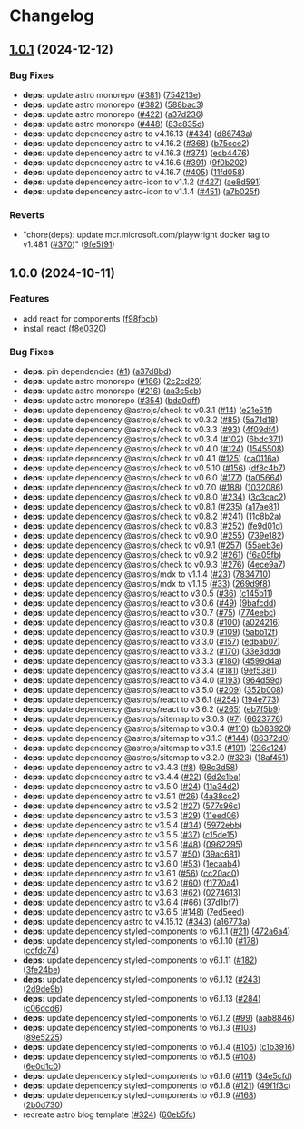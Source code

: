 # Changelog

## [1.0.1](https://github.com/Arskah/homepage/compare/v1.0.0...v1.0.1) (2024-12-12)


### Bug Fixes

* **deps:** update astro monorepo ([#381](https://github.com/Arskah/homepage/issues/381)) ([754213e](https://github.com/Arskah/homepage/commit/754213e9bc76cbc7f7408e4306c0da522cbc34e8))
* **deps:** update astro monorepo ([#382](https://github.com/Arskah/homepage/issues/382)) ([588bac3](https://github.com/Arskah/homepage/commit/588bac31329e4758257f8eafe30b6c4a0cf3b3c5))
* **deps:** update astro monorepo ([#422](https://github.com/Arskah/homepage/issues/422)) ([a37d236](https://github.com/Arskah/homepage/commit/a37d236d6ec086a45490134e18505d7241d2d5e7))
* **deps:** update astro monorepo ([#448](https://github.com/Arskah/homepage/issues/448)) ([83c835d](https://github.com/Arskah/homepage/commit/83c835d0b71eea3e4b4199babf7044ea062c5759))
* **deps:** update dependency astro to v4.16.13 ([#434](https://github.com/Arskah/homepage/issues/434)) ([d86743a](https://github.com/Arskah/homepage/commit/d86743a1e1d1402f07eeb3dede7912df63c559e3))
* **deps:** update dependency astro to v4.16.2 ([#368](https://github.com/Arskah/homepage/issues/368)) ([b75cce2](https://github.com/Arskah/homepage/commit/b75cce2f41b46d058724250318e9c1e23c4b6611))
* **deps:** update dependency astro to v4.16.3 ([#374](https://github.com/Arskah/homepage/issues/374)) ([ecb4476](https://github.com/Arskah/homepage/commit/ecb44767d33b83719b39003db316ba915149b8aa))
* **deps:** update dependency astro to v4.16.6 ([#391](https://github.com/Arskah/homepage/issues/391)) ([9f0b202](https://github.com/Arskah/homepage/commit/9f0b202b513392b664d40a44a1b988ba7d2ada03))
* **deps:** update dependency astro to v4.16.7 ([#405](https://github.com/Arskah/homepage/issues/405)) ([11fd058](https://github.com/Arskah/homepage/commit/11fd0580722059ef12d6aebc15e0d77ed36a4db8))
* **deps:** update dependency astro-icon to v1.1.2 ([#427](https://github.com/Arskah/homepage/issues/427)) ([ae8d591](https://github.com/Arskah/homepage/commit/ae8d59152ce4d8cec144a883906bfb440f18eab0))
* **deps:** update dependency astro-icon to v1.1.4 ([#451](https://github.com/Arskah/homepage/issues/451)) ([a7b025f](https://github.com/Arskah/homepage/commit/a7b025f0b1a3d8402cd798a97c2eda18b50ad72b))


### Reverts

* "chore(deps): update mcr.microsoft.com/playwright docker tag to v1.48.1 ([#370](https://github.com/Arskah/homepage/issues/370))" ([9fe5f91](https://github.com/Arskah/homepage/commit/9fe5f919bf0c7bbc00a687f68db082e90f88fe9f))

## 1.0.0 (2024-10-11)


### Features

* add react for components ([f98fbcb](https://github.com/Arskah/homepage/commit/f98fbcb868d8b4ae6151814f53761f6e0a862e6e))
* install react ([f8e0320](https://github.com/Arskah/homepage/commit/f8e03201c875f4630fd09cc3ec5edfc98a7c6cfb))


### Bug Fixes

* **deps:** pin dependencies ([#1](https://github.com/Arskah/homepage/issues/1)) ([a37d8bd](https://github.com/Arskah/homepage/commit/a37d8bdca0bb2563a1d988f4e3f950d887187dcf))
* **deps:** update astro monorepo ([#166](https://github.com/Arskah/homepage/issues/166)) ([2c2cd29](https://github.com/Arskah/homepage/commit/2c2cd29ea7ee7a480c6af106757bd1b257deb6ef))
* **deps:** update astro monorepo ([#216](https://github.com/Arskah/homepage/issues/216)) ([aa3c5cb](https://github.com/Arskah/homepage/commit/aa3c5cb6f09a6969c4e778f5d3f0a41d7407a198))
* **deps:** update astro monorepo ([#354](https://github.com/Arskah/homepage/issues/354)) ([bda0dff](https://github.com/Arskah/homepage/commit/bda0dff3ffbff51e21e8e73d53b3a24c73a7fdbc))
* **deps:** update dependency @astrojs/check to v0.3.1 ([#14](https://github.com/Arskah/homepage/issues/14)) ([e21e51f](https://github.com/Arskah/homepage/commit/e21e51fb4ea7e0a8ad042d5004901ae2ed83d3f5))
* **deps:** update dependency @astrojs/check to v0.3.2 ([#85](https://github.com/Arskah/homepage/issues/85)) ([5a71d18](https://github.com/Arskah/homepage/commit/5a71d18449bb64c717f799f923db71fd89e443a9))
* **deps:** update dependency @astrojs/check to v0.3.3 ([#93](https://github.com/Arskah/homepage/issues/93)) ([4f09df4](https://github.com/Arskah/homepage/commit/4f09df41e87a76f5b26e2a5217c79612d5cb21ae))
* **deps:** update dependency @astrojs/check to v0.3.4 ([#102](https://github.com/Arskah/homepage/issues/102)) ([6bdc371](https://github.com/Arskah/homepage/commit/6bdc37104ede121b799d009dcde6a0e937dfa31b))
* **deps:** update dependency @astrojs/check to v0.4.0 ([#124](https://github.com/Arskah/homepage/issues/124)) ([1545508](https://github.com/Arskah/homepage/commit/15455085b1edb77c4a212c4e0d33bc78a4c6feb6))
* **deps:** update dependency @astrojs/check to v0.4.1 ([#125](https://github.com/Arskah/homepage/issues/125)) ([ca0116a](https://github.com/Arskah/homepage/commit/ca0116ac1d07ee59135e8a6bf515524ad90398f6))
* **deps:** update dependency @astrojs/check to v0.5.10 ([#156](https://github.com/Arskah/homepage/issues/156)) ([df8c4b7](https://github.com/Arskah/homepage/commit/df8c4b77382d4e6b0c7efffe9047748279746457))
* **deps:** update dependency @astrojs/check to v0.6.0 ([#177](https://github.com/Arskah/homepage/issues/177)) ([fa05664](https://github.com/Arskah/homepage/commit/fa056646265e2735b0f1ef8a6f775c745f15ceab))
* **deps:** update dependency @astrojs/check to v0.7.0 ([#188](https://github.com/Arskah/homepage/issues/188)) ([1032086](https://github.com/Arskah/homepage/commit/1032086185fdc14fd301e23d816b8ee4278e22b9))
* **deps:** update dependency @astrojs/check to v0.8.0 ([#234](https://github.com/Arskah/homepage/issues/234)) ([3c3cac2](https://github.com/Arskah/homepage/commit/3c3cac29a4879f8634ef67cf01e06f343d82609f))
* **deps:** update dependency @astrojs/check to v0.8.1 ([#235](https://github.com/Arskah/homepage/issues/235)) ([a17ae81](https://github.com/Arskah/homepage/commit/a17ae81545d622465caa6861c313b33279a0aff6))
* **deps:** update dependency @astrojs/check to v0.8.2 ([#241](https://github.com/Arskah/homepage/issues/241)) ([11c8b2a](https://github.com/Arskah/homepage/commit/11c8b2a5454a0406b374dccb87fabe8a9ab9abda))
* **deps:** update dependency @astrojs/check to v0.8.3 ([#252](https://github.com/Arskah/homepage/issues/252)) ([fe9d01d](https://github.com/Arskah/homepage/commit/fe9d01d4f53545743218a8d5a62c3bcc9f8e5440))
* **deps:** update dependency @astrojs/check to v0.9.0 ([#255](https://github.com/Arskah/homepage/issues/255)) ([739e182](https://github.com/Arskah/homepage/commit/739e182e47ca1733900ace61efec5644b9eabee3))
* **deps:** update dependency @astrojs/check to v0.9.1 ([#257](https://github.com/Arskah/homepage/issues/257)) ([55aeb3e](https://github.com/Arskah/homepage/commit/55aeb3e8007a98e1b93453cdadce5ec1d5389430))
* **deps:** update dependency @astrojs/check to v0.9.2 ([#261](https://github.com/Arskah/homepage/issues/261)) ([f6a05fb](https://github.com/Arskah/homepage/commit/f6a05fb4650a30d79770ea8ebdbbef79f0756122))
* **deps:** update dependency @astrojs/check to v0.9.3 ([#276](https://github.com/Arskah/homepage/issues/276)) ([4ece9a7](https://github.com/Arskah/homepage/commit/4ece9a719b785e4d0c2db960867e3715be69153b))
* **deps:** update dependency @astrojs/mdx to v1.1.4 ([#23](https://github.com/Arskah/homepage/issues/23)) ([7834710](https://github.com/Arskah/homepage/commit/7834710ca20adde0ebc68c6fd88a91a5ecee0dc9))
* **deps:** update dependency @astrojs/mdx to v1.1.5 ([#33](https://github.com/Arskah/homepage/issues/33)) ([269d9f8](https://github.com/Arskah/homepage/commit/269d9f85f6cd5ba644a9d3a97d9216ee2a88b12f))
* **deps:** update dependency @astrojs/react to v3.0.5 ([#36](https://github.com/Arskah/homepage/issues/36)) ([c145b11](https://github.com/Arskah/homepage/commit/c145b11833c65e2af07d7b1a00ee0503c95affb8))
* **deps:** update dependency @astrojs/react to v3.0.6 ([#49](https://github.com/Arskah/homepage/issues/49)) ([9bafcdd](https://github.com/Arskah/homepage/commit/9bafcddfb0386ec1cb6fbd901f8efc355fd3a7b9))
* **deps:** update dependency @astrojs/react to v3.0.7 ([#75](https://github.com/Arskah/homepage/issues/75)) ([774eebc](https://github.com/Arskah/homepage/commit/774eebcdd7f0b7706ce8c673263cdd69479687b3))
* **deps:** update dependency @astrojs/react to v3.0.8 ([#100](https://github.com/Arskah/homepage/issues/100)) ([a024216](https://github.com/Arskah/homepage/commit/a024216cc82c51aec2ca9d9df2ecf0b3a4e9ddee))
* **deps:** update dependency @astrojs/react to v3.0.9 ([#109](https://github.com/Arskah/homepage/issues/109)) ([5abb12f](https://github.com/Arskah/homepage/commit/5abb12f8547ee8e258d78bf0ddf2de3980131bb4))
* **deps:** update dependency @astrojs/react to v3.3.0 ([#157](https://github.com/Arskah/homepage/issues/157)) ([edbab07](https://github.com/Arskah/homepage/commit/edbab07ff4039c1a1247430c72fa1d2070fc9a97))
* **deps:** update dependency @astrojs/react to v3.3.2 ([#170](https://github.com/Arskah/homepage/issues/170)) ([33e3ddd](https://github.com/Arskah/homepage/commit/33e3ddddd70736b4501c1c94a57df978c61222f6))
* **deps:** update dependency @astrojs/react to v3.3.3 ([#180](https://github.com/Arskah/homepage/issues/180)) ([4599d4a](https://github.com/Arskah/homepage/commit/4599d4a2771e21d9fe1c1887744cb5a0dc9b8b85))
* **deps:** update dependency @astrojs/react to v3.3.4 ([#181](https://github.com/Arskah/homepage/issues/181)) ([9ef5381](https://github.com/Arskah/homepage/commit/9ef5381eb9ffdeceb353b9e601af7261dc9b965b))
* **deps:** update dependency @astrojs/react to v3.4.0 ([#193](https://github.com/Arskah/homepage/issues/193)) ([964d59d](https://github.com/Arskah/homepage/commit/964d59d050b35162995a49974c2dcb833439b82d))
* **deps:** update dependency @astrojs/react to v3.5.0 ([#209](https://github.com/Arskah/homepage/issues/209)) ([352b008](https://github.com/Arskah/homepage/commit/352b00871c3b5da41cc85050a264ec325f260e2c))
* **deps:** update dependency @astrojs/react to v3.6.1 ([#254](https://github.com/Arskah/homepage/issues/254)) ([194e773](https://github.com/Arskah/homepage/commit/194e773c78f4177eba515f93d20ab507a39bc224))
* **deps:** update dependency @astrojs/react to v3.6.2 ([#265](https://github.com/Arskah/homepage/issues/265)) ([eb7f5b9](https://github.com/Arskah/homepage/commit/eb7f5b94207a2d57c300cea38ae1b06e1867ef41))
* **deps:** update dependency @astrojs/sitemap to v3.0.3 ([#7](https://github.com/Arskah/homepage/issues/7)) ([6623776](https://github.com/Arskah/homepage/commit/6623776d036bfdd295feb0ec1afb4c2a8e92d611))
* **deps:** update dependency @astrojs/sitemap to v3.0.4 ([#110](https://github.com/Arskah/homepage/issues/110)) ([b083920](https://github.com/Arskah/homepage/commit/b083920990cf906db06bc5d8a48e47ce29b0d464))
* **deps:** update dependency @astrojs/sitemap to v3.1.3 ([#144](https://github.com/Arskah/homepage/issues/144)) ([86372d0](https://github.com/Arskah/homepage/commit/86372d0d44894604eb03d08260d6beff9bf855a2))
* **deps:** update dependency @astrojs/sitemap to v3.1.5 ([#191](https://github.com/Arskah/homepage/issues/191)) ([236c124](https://github.com/Arskah/homepage/commit/236c12423cf861cda81453598a1f9a7157cebb1f))
* **deps:** update dependency @astrojs/sitemap to v3.2.0 ([#323](https://github.com/Arskah/homepage/issues/323)) ([18af451](https://github.com/Arskah/homepage/commit/18af4517687042fc30cc989b1bca6e0a9dcb7075))
* **deps:** update dependency astro to v3.4.3 ([#8](https://github.com/Arskah/homepage/issues/8)) ([98c3d58](https://github.com/Arskah/homepage/commit/98c3d588f6b263521b8499fb7d30f8fd85d3f1c5))
* **deps:** update dependency astro to v3.4.4 ([#22](https://github.com/Arskah/homepage/issues/22)) ([6d2e1ba](https://github.com/Arskah/homepage/commit/6d2e1ba96140f4b722fe2279fc3cdfeb67b164d4))
* **deps:** update dependency astro to v3.5.0 ([#24](https://github.com/Arskah/homepage/issues/24)) ([11a34d2](https://github.com/Arskah/homepage/commit/11a34d248fd996e24423dd5c9d23345a28fc69c8))
* **deps:** update dependency astro to v3.5.1 ([#26](https://github.com/Arskah/homepage/issues/26)) ([4a38cc2](https://github.com/Arskah/homepage/commit/4a38cc2eac47d224499a1a85ab43f126219a5ecb))
* **deps:** update dependency astro to v3.5.2 ([#27](https://github.com/Arskah/homepage/issues/27)) ([577c96c](https://github.com/Arskah/homepage/commit/577c96c6893f8fb2ce8b86c24af3834e86af6815))
* **deps:** update dependency astro to v3.5.3 ([#29](https://github.com/Arskah/homepage/issues/29)) ([11eed06](https://github.com/Arskah/homepage/commit/11eed06d67e23c94593b07d3c396ca5d51d813eb))
* **deps:** update dependency astro to v3.5.4 ([#34](https://github.com/Arskah/homepage/issues/34)) ([5972ebb](https://github.com/Arskah/homepage/commit/5972ebb9c5c10ca166ea8a4c81a422448b8b629c))
* **deps:** update dependency astro to v3.5.5 ([#37](https://github.com/Arskah/homepage/issues/37)) ([c15de15](https://github.com/Arskah/homepage/commit/c15de15d82b41556b1ea1b3894bd04d2a934a8f2))
* **deps:** update dependency astro to v3.5.6 ([#48](https://github.com/Arskah/homepage/issues/48)) ([0962295](https://github.com/Arskah/homepage/commit/0962295e6d115d29414c72987adbdb0e35408e42))
* **deps:** update dependency astro to v3.5.7 ([#50](https://github.com/Arskah/homepage/issues/50)) ([39ac681](https://github.com/Arskah/homepage/commit/39ac681c4805cca102602b7005c0ec70b6ab6124))
* **deps:** update dependency astro to v3.6.0 ([#53](https://github.com/Arskah/homepage/issues/53)) ([1ecaab4](https://github.com/Arskah/homepage/commit/1ecaab47621865d5382538196507ca349482ed9f))
* **deps:** update dependency astro to v3.6.1 ([#56](https://github.com/Arskah/homepage/issues/56)) ([cc20ac0](https://github.com/Arskah/homepage/commit/cc20ac01d3c502e675c6659a111607783cb8ac24))
* **deps:** update dependency astro to v3.6.2 ([#60](https://github.com/Arskah/homepage/issues/60)) ([f1770a4](https://github.com/Arskah/homepage/commit/f1770a476681b74352e273c5deaf5f22f5afce6d))
* **deps:** update dependency astro to v3.6.3 ([#62](https://github.com/Arskah/homepage/issues/62)) ([0274613](https://github.com/Arskah/homepage/commit/02746132261ae6f8d9a5390602d54027169121e0))
* **deps:** update dependency astro to v3.6.4 ([#66](https://github.com/Arskah/homepage/issues/66)) ([37d1bf7](https://github.com/Arskah/homepage/commit/37d1bf701e94ee481873b8cb8490800285afcfae))
* **deps:** update dependency astro to v3.6.5 ([#148](https://github.com/Arskah/homepage/issues/148)) ([7ed5eed](https://github.com/Arskah/homepage/commit/7ed5eedc43ab361e6dafd3ab858f2e1f2c1a9f63))
* **deps:** update dependency astro to v4.15.12 ([#343](https://github.com/Arskah/homepage/issues/343)) ([a16773a](https://github.com/Arskah/homepage/commit/a16773af96f8f47b63ae3e9d39e36123d8ffa2da))
* **deps:** update dependency styled-components to v6.1.1 ([#21](https://github.com/Arskah/homepage/issues/21)) ([472a6a4](https://github.com/Arskah/homepage/commit/472a6a49ce0717439745fd7c877c5627627111c4))
* **deps:** update dependency styled-components to v6.1.10 ([#178](https://github.com/Arskah/homepage/issues/178)) ([ccfdc74](https://github.com/Arskah/homepage/commit/ccfdc74ad7c4aabb591a88a1ba8d00612f4c0aed))
* **deps:** update dependency styled-components to v6.1.11 ([#182](https://github.com/Arskah/homepage/issues/182)) ([3fe24be](https://github.com/Arskah/homepage/commit/3fe24bebbdef776d1b598a169f4f4bfb302022f7))
* **deps:** update dependency styled-components to v6.1.12 ([#243](https://github.com/Arskah/homepage/issues/243)) ([2d9de9b](https://github.com/Arskah/homepage/commit/2d9de9bd741de470aa76814e800597617f6200c3))
* **deps:** update dependency styled-components to v6.1.13 ([#284](https://github.com/Arskah/homepage/issues/284)) ([c06dcd6](https://github.com/Arskah/homepage/commit/c06dcd614df5098f3144f97b6beb7ca7e7b0b8f2))
* **deps:** update dependency styled-components to v6.1.2 ([#99](https://github.com/Arskah/homepage/issues/99)) ([aab8846](https://github.com/Arskah/homepage/commit/aab8846d4585a76198215c0003228e3eb3671d11))
* **deps:** update dependency styled-components to v6.1.3 ([#103](https://github.com/Arskah/homepage/issues/103)) ([89e5225](https://github.com/Arskah/homepage/commit/89e52253263e06310e531b95c103e5729ce55c32))
* **deps:** update dependency styled-components to v6.1.4 ([#106](https://github.com/Arskah/homepage/issues/106)) ([c1b3916](https://github.com/Arskah/homepage/commit/c1b391646c3ddb4bbd67c3f296f26d5ab98677db))
* **deps:** update dependency styled-components to v6.1.5 ([#108](https://github.com/Arskah/homepage/issues/108)) ([6e0d1c0](https://github.com/Arskah/homepage/commit/6e0d1c0322c25cc60c0e9e8eaad1547932a83758))
* **deps:** update dependency styled-components to v6.1.6 ([#111](https://github.com/Arskah/homepage/issues/111)) ([34e5cfd](https://github.com/Arskah/homepage/commit/34e5cfd4bed0d68643b2c064c105a6c6eafa00a8))
* **deps:** update dependency styled-components to v6.1.8 ([#121](https://github.com/Arskah/homepage/issues/121)) ([49f1f3c](https://github.com/Arskah/homepage/commit/49f1f3cb2b74969a88a17e4e8ab99668a59bf41e))
* **deps:** update dependency styled-components to v6.1.9 ([#168](https://github.com/Arskah/homepage/issues/168)) ([2b0d730](https://github.com/Arskah/homepage/commit/2b0d73043fade37bcf34b1e4bd89c2cd34b278cb))
* recreate astro blog template ([#324](https://github.com/Arskah/homepage/issues/324)) ([60eb5fc](https://github.com/Arskah/homepage/commit/60eb5fc58f71ed6fbd7ab658028b9860aff9d989))
